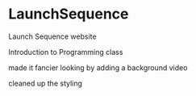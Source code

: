 # LaunchSequence
Launch Sequence website

Introduction to Programming class

made it fancier looking by adding a background video

cleaned up the styling
